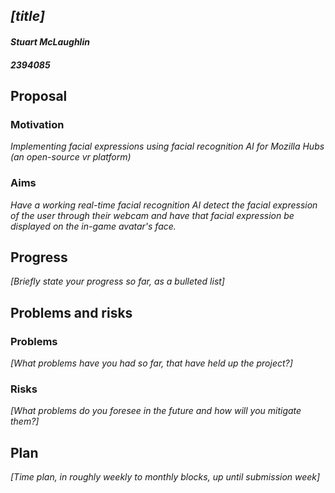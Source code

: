 
## *[title]* 
#### *Stuart McLaughlin* 
#### *2394085* 

## Proposal
### Motivation
*Implementing facial expressions using facial recognition AI for Mozilla Hubs (an open-source vr platform)*



### Aims
*Have a working real-time facial recognition AI detect the facial expression of the user through their webcam and have that facial expression be displayed on the in-game avatar's face.*




## Progress
*[Briefly state your progress so far, as a bulleted list]*


## Problems and risks
### Problems
*[What problems have you had so far, that have held up the project?]*


### Risks
*[What problems do you foresee in the future and how will you mitigate them?]*


## Plan
*[Time plan, in roughly weekly to monthly blocks, up until submission week]*


